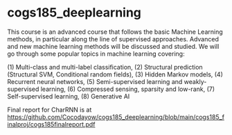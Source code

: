 # cogs185_deeplearning

This course is an advanced course that follows the basic Machine Learning methods, in particular along the line of supervised approaches. Advanced and new machine learning methods will be discussed and studied. We will go through some popular topics in machine learning covering:

(1) Multi-class  and multi-label classification, (2) Structural prediction (Structural SVM, Conditional random fields), (3) Hidden Markov models, (4) Recurrent neural networks, (5) Semi-supervised learning and weakly-supervised learning, (6) Compressed sensing, sparsity and low-rank, (7) Self-supervised learning, (8) Generative AI

Final report for CharRNN is at https://github.com/Cocodayow/cogs185_deeplearning/blob/main/cogs185_finalproj/cogs185finalreport.pdf

